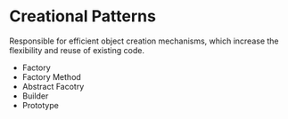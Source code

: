 # Creational Patterns
Responsible for efficient object creation mechanisms, which increase the flexibility and reuse of existing code.
* Factory
* Factory Method
* Abstract Facotry
* Builder
* Prototype